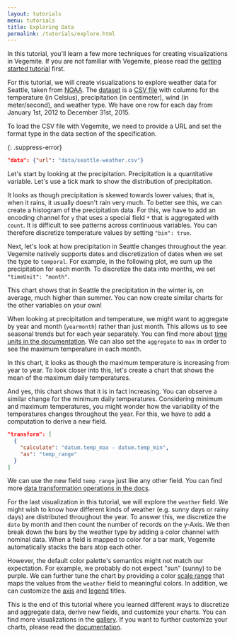 ```yaml
---
layout: tutorials
menu: tutorials
title: Exploring Data
permalink: /tutorials/explore.html
---
```


In this tutorial, you'll learn a few more techniques for creating visualizations in Vegemite. If you are not familiar with Vegemite, please read the [getting started tutorial]({{site.baseurl}}/tutorials/getting_started.html) first.

For this tutorial, we will create visualizations to explore weather data for Seattle, taken from [NOAA](https://www.ncdc.noaa.gov/cdo-web/). The [dataset]({{site.baseurl}}/data/seattle-weather.csv) is a [CSV file](https://en.wikipedia.org/wiki/Comma-separated_values) with columns for the temperature (in Celsius), precipitation (in centimeter), wind (in meter/second), and weather type. We have one row for each day from January 1st, 2012 to December 31st, 2015.

To load the CSV file with Vegemite, we need to provide a URL and set the format type in the data section of the specification.

{: .suppress-error}
```json
"data": {"url": "data/seattle-weather.csv"}
```

Let's start by looking at the precipitation. Precipitation is a quantitative variable. Let's use a tick mark to show the distribution of precipitation.

<div class="vl-example" data-name="tick_dot"></div>

It looks as though precipitation is skewed towards lower values; that is, when it rains, it usually doesn't rain very much. To better see this, we can create a histogram of the precipitation data. For this, we have to add an encoding channel for `y` that uses a special field `*` that is aggregated with `count`. It is difficult to see patterns across continuous variables. You can therefore discretize temperature values by setting `"bin": true`.

<div class="vl-example" data-name="bar_aggregate_count"></div>

Next, let's look at how precipitation in Seattle changes throughout the year. Vegemite natively supports dates and discretization of dates when we set the type to `temporal`. For example, in the following plot, we sum up the precipitation for each month. To discretize the data into months, we set `"timeUnit": "month"`.

<div class="vl-example" data-name="line_mean_month"></div>

This chart shows that in Seattle the precipitation in the winter is, on average, much higher than summer. You can now create similar charts for the other variables on your own!

When looking at precipitation and temperature, we might want to aggregate by year and month (`yearmonth`) rather than just month. This allows us to see seasonal trends but for each year separately. You can find more about [time units in the documentation]({{site.baseurl}}/docs/timeUnit.html). We can also set the `aggregate` to `max` in order to see the maximum temperature in each month.

<div class="vl-example" data-name="line_max_year"></div>

In this chart, it looks as though the maximum temperature is increasing from year to year. To look closer into this, let's create a chart that shows the mean of the maximum daily temperatures.

<div class="vl-example" data-name="line_mean_year"></div>

And yes, this chart shows that it is in fact increasing. You can observe a similar change for the minimum daily temperatures. Considering minimum and maximum temperatures, you might wonder how the variability of the temperatures changes throughout the year. For this, we have to add a computation to derive a new field.

```json
"transform": [
  {
    "calculate": "datum.temp_max - datum.temp_min",
    "as": "temp_range"
  }
]
```

We can use the new field `temp_range` just like any other field. You can find more [data transformation operations in the docs]({{site.baseurl}}/docs/transform.html).

<div class="vl-example" data-name="line_calculate"></div>

For the last visualization in this tutorial, we will explore the `weather` field. We might wish to know how different kinds of weather (e.g. sunny days or rainy days) are distributed throughout the year. To answer this, we discretize the `date` by month and then count the number of records on the y-Axis. We then break down the bars by the weather type by adding a color channel with nominal data. When a field is mapped to color for a bar mark, Vegemite automatically stacks the bars atop each other.
<!-- TODO: link to stacking config once we finish moving it -->

<div class="vl-example" data-name="stacked_bar_count"></div>

However, the default color palette's semantics might not match our expectation. For example, we probably do not expect "sun" (sunny) to be purple. We can further tune the chart by providing a color [scale range]({{site.baseurl}}/docs/scale.html#range) that maps the values from the `weather` field to meaningful colors. In addition, we can customize the [axis]({{site.baseurl}}/docs/axis.html) and [legend]({{site.baseurl}}/docs/legend.html) titles.

<div class="vl-example" data-name="stacked_bar_weather"></div>

This is the end of this tutorial where you learned different ways to discretize and aggregate data, derive new fields, and customize your charts. You can find more visualizations in the [gallery]({{site.baseurl}}/examples/). If you want to further customize your charts, please read the [documentation]({{site.baseurl}}/docs/).
